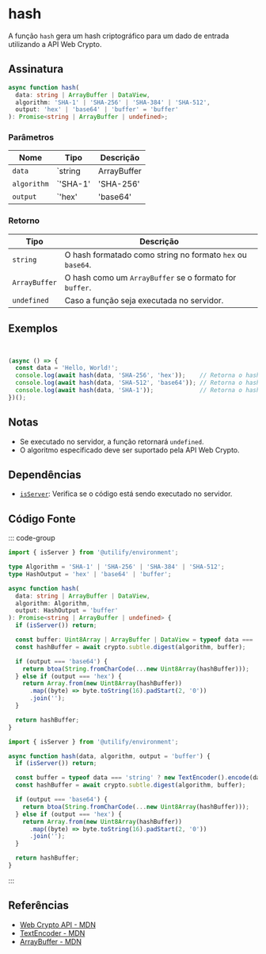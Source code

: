 # hash

A função `hash` gera um hash criptográfico para um dado de entrada utilizando a API Web Crypto.

## Assinatura

```typescript
async function hash(
  data: string | ArrayBuffer | DataView,
  algorithm: 'SHA-1' | 'SHA-256' | 'SHA-384' | 'SHA-512',
  output: 'hex' | 'base64' | 'buffer' = 'buffer'
): Promise<string | ArrayBuffer | undefined>;
```

### Parâmetros

| Nome       | Tipo                              | Descrição                                                                 |
|------------|-----------------------------------|---------------------------------------------------------------------------|
| `data`     | `string | ArrayBuffer | DataView` | O dado de entrada a ser hasheado.                                         |
| `algorithm`| `'SHA-1' | 'SHA-256' | 'SHA-384' | 'SHA-512'` | O algoritmo de hashing a ser utilizado.                                  |
| `output`   | `'hex' | 'base64' | 'buffer'`   | O formato do retorno do hash (`buffer` é o padrão).                      |

### Retorno

| Tipo                    | Descrição                                                                 |
|-------------------------|-------------------------------------------------------------------------|
| `string`               | O hash formatado como string no formato `hex` ou `base64`.             |
| `ArrayBuffer`           | O hash como um `ArrayBuffer` se o formato for `buffer`.               |
| `undefined`            | Caso a função seja executada no servidor.                             |

## Exemplos

```typescript


(async () => {
  const data = 'Hello, World!';
  console.log(await hash(data, 'SHA-256', 'hex'));    // Retorna o hash em formato hexadecimal
  console.log(await hash(data, 'SHA-512', 'base64')); // Retorna o hash em formato base64
  console.log(await hash(data, 'SHA-1'));             // Retorna o hash como ArrayBuffer
})();
```

## Notas

- Se executado no servidor, a função retornará `undefined`.
- O algoritmo especificado deve ser suportado pela API Web Crypto.

## Dependências

- [`isServer`](../environment/isServer.md): Verifica se o código está sendo executado no servidor.

## Código Fonte

::: code-group
```typescript
import { isServer } from '@utilify/environment';

type Algorithm = 'SHA-1' | 'SHA-256' | 'SHA-384' | 'SHA-512';
type HashOutput = 'hex' | 'base64' | 'buffer';

async function hash(
  data: string | ArrayBuffer | DataView,
  algorithm: Algorithm,
  output: HashOutput = 'buffer'
): Promise<string | ArrayBuffer | undefined> {
  if (isServer()) return;

  const buffer: Uint8Array | ArrayBuffer | DataView = typeof data === 'string' ? new TextEncoder().encode(data) : data;
  const hashBuffer = await crypto.subtle.digest(algorithm, buffer);

  if (output === 'base64') {
    return btoa(String.fromCharCode(...new Uint8Array(hashBuffer)));
  } else if (output === 'hex') {
    return Array.from(new Uint8Array(hashBuffer))
      .map((byte) => byte.toString(16).padStart(2, '0'))
      .join('');
  }

  return hashBuffer;
}
```

```javascript
import { isServer } from '@utilify/environment';

async function hash(data, algorithm, output = 'buffer') {
  if (isServer()) return;

  const buffer = typeof data === 'string' ? new TextEncoder().encode(data) : data;
  const hashBuffer = await crypto.subtle.digest(algorithm, buffer);

  if (output === 'base64') {
    return btoa(String.fromCharCode(...new Uint8Array(hashBuffer)));
  } else if (output === 'hex') {
    return Array.from(new Uint8Array(hashBuffer))
      .map((byte) => byte.toString(16).padStart(2, '0'))
      .join('');
  }

  return hashBuffer;
}
```
:::

## Referências

- [Web Crypto API - MDN](https://developer.mozilla.org/en-US/docs/Web/API/Web_Crypto_API)
- [TextEncoder - MDN](https://developer.mozilla.org/en-US/docs/Web/API/TextEncoder)
- [ArrayBuffer - MDN](https://developer.mozilla.org/en-US/docs/Web/JavaScript/Reference/Global_Objects/ArrayBuffer)